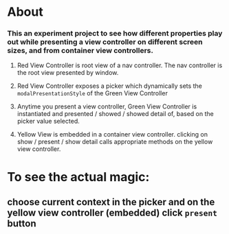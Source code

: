 #  About

### This an experiment project to see how different properties play out while presenting a view controller on different screen sizes, and from container view controllers.

1. Red View Controller is root view of a nav controller. The nav controller is the root view presented by window.

2. Red View Controller exposes a picker which dynamically sets the `modalPresentationStyle` of the Green View Controller 

3. Anytime you present a view controller, Green View Controller is instantiated and presented / showed / showed detail of, based on the picker value selected.

4. Yellow View is embedded in a container view controller. clicking on show / present / show detail calls appropriate methods on the yellow view controller.

# To see the actual magic:
## choose current context in the picker and on the yellow view controller (embedded) click `present` button  

